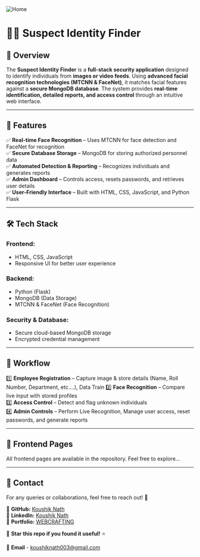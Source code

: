 
![Home](https://github.com/user-attachments/assets/7b6e30dd-bb30-4edd-b2a8-b61ca4127fe7)

# 🕵️‍♂️ Suspect Identity Finder

## 🚀 Overview
The **Suspect Identity Finder** is a **full-stack security application** designed to identify individuals from **images or video feeds**. Using **advanced facial recognition technologies (MTCNN & FaceNet)**, it matches facial features against a **secure MongoDB database**. The system provides **real-time identification, detailed reports, and access control** through an intuitive web interface.
<!-- SIF-SYSTEM -->
---

## 🎯 Features
✅ **Real-time Face Recognition** – Uses MTCNN for face detection and FaceNet for recognition  
✅ **Secure Database Storage** – MongoDB for storing authorized personnel data  
✅ **Automated Detection & Reporting** – Recognizes individuals and generates reports  
✅ **Admin Dashboard** – Controls access, resets passwords, and retrieves user details  
✅ **User-Friendly Interface** – Built with HTML, CSS, JavaScript, and Python Flask  

---

## 🛠️ Tech Stack
### **Frontend:**
- HTML, CSS, JavaScript
- Responsive UI for better user experience

### **Backend:**
- Python (Flask)
- MongoDB (Data Storage)
- MTCNN & FaceNet (Face Recognition)

### **Security & Database:**
- Secure cloud-based MongoDB storage
- Encrypted credential management

---

## 📸 Workflow
1️⃣ **Employee Registration** – Capture image & store details (Name, Roll Number, Department, etc....), Data Train
2️⃣ **Face Recognition** – Compare live input with stored profiles  
3️⃣ **Access Control** – Detect and flag unknown individuals  
4️⃣ **Admin Controls** – Perform Live Recognition, Manage user access, reset passwords, and generate reports  

---

## 🔗 Frontend Pages
All frontend pages are available in the repository. Feel free to explore...

---

## 📧 Contact
For any queries or collaborations, feel free to reach out! 🚀

🔹 **GitHub:** [Koushik Nath](https://github.com/KNnath)  
🔹 **LinkedIn:** [Koushik Nath](https://www.linkedin.com/in/1koushiknath/)  
🔹 **Portfolio:** [WEBCRAFTING](https://webcrafting.infy.uk/)

🌟 **Star this repo if you found it useful!** ⭐

📧 **Email** - koushiknath003@gmail.com


